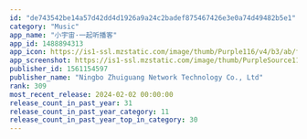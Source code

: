 ```yaml
---
id: "de743542be14a57d42dd4d1926a9a24c2badef875467426e3e0a74d49482b5e1"
category: "Music"
app_name: "小宇宙·一起听播客"
app_id: 1488894313
app_icon: https://is1-ssl.mzstatic.com/image/thumb/Purple116/v4/b3/ab/fe/b3abfe10-2797-899e-045f-8004a4b22fb6/AppIcon-0-0-1x_U007emarketing-0-5-0-sRGB-85-220.png/1024x1024bb.png
app_screenshot: https://is1-ssl.mzstatic.com/image/thumb/PurpleSource116/v4/e6/1d/20/e61d20d2-34ff-aa04-b471-e0eb5a8f98fd/e9d64b35-f3ca-4c98-acb5-7f6cc47ec6e7_1242_2688.jpg/1242x2688bb.png
publisher_id: 1561154597
publisher_name: "Ningbo Zhuiguang Network Technology Co., Ltd"
rank: 309
most_recent_release: 2024-02-02 00:00:00
release_count_in_past_year: 31
release_count_in_past_year_category: 11
release_count_in_past_year_top_in_category: 30
---
```

